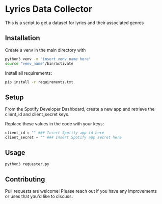 # Lyrics Data Collector

This is a script to get a dataset for lyrics and their associated genres

## Installation

Create a venv in the main directory with 
```bash
python3 venv -m "insert venv_name here"
source "venv_name"/bin/activate
```
Install all requirements:
```bash
pip install -r requirements.txt 
```
## Setup

From the Spotify Developer Dashboard, create a new app and retrieve the client_id and client_secret keys.

Replace these values in the code with your keys:
```python
client_id = "" ### Insert Spotify app id here
client_secret = "" ### Insert Spotify app secret here
```

## Usage

```bash
python3 requester.py
```

## Contributing

Pull requests are welcome! Please reach out if you have any improvements or uses that
you'd like to discuss. 
